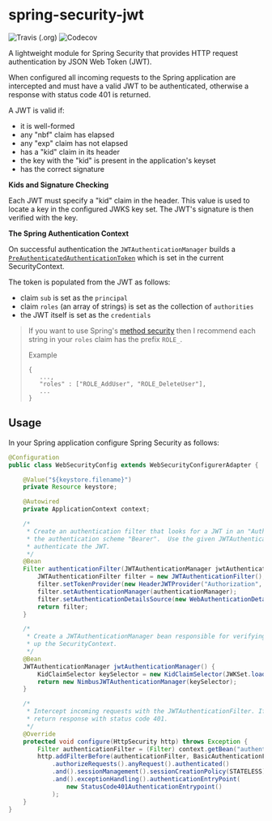 # spring-security-jwt 
![Travis (.org)](https://img.shields.io/travis/grantjforrester/spring-security-jwt)
![Codecov](https://img.shields.io/codecov/c/github/grantjforrester/spring-security-jwt)

A lightweight module for Spring Security that provides HTTP request authentication by JSON Web Token (JWT).

When configured all incoming requests to the Spring application are intercepted and must have a valid JWT to be 
authenticated, otherwise a response with status code 401 is returned.

A JWT is valid if:

- it is well-formed
- any "nbf" claim has elapsed
- any "exp" claim has not elapsed
- has a "kid" claim in its header
- the key with the "kid" is present in the application's keyset
- has the correct signature

**Kids and Signature Checking**

Each JWT must specify a "kid" claim in the header.  This value is used to locate a key in the configured
JWKS key set.  The JWT's signature is then verified with the key.  

**The Spring Authentication Context**

On successful authentication the `JWTAuthenticationManager` builds a 
[`PreAuthenticatedAuthenticationToken`](https://docs.spring.io/spring-security/site/docs/4.2.12.RELEASE/apidocs/org/springframework/security/web/authentication/preauth/PreAuthenticatedAuthenticationToken.html)
which is set in the current SecurityContext.

The token is populated from the JWT as follows:

- claim `sub` is set as the `principal`
- claim `roles` (an array of strings) is set as the collection of `authorities`
- the JWT itself is set as the `credentials`

> If you want to use Spring's [method security](https://docs.spring.io/spring-security/site/docs/5.1.5.RELEASE/reference/htmlsingle/#ns-method-security)
> then I recommend each string in your `roles` claim has the prefix `ROLE_`.
>
> Example
> ```
> {
>    ...,
>    "roles" : ["ROLE_AddUser", "ROLE_DeleteUser"],
>    ...
> }
> ```

## Usage

In your Spring application configure Spring Security as follows:

```java
@Configuration
public class WebSecurityConfig extends WebSecurityConfigurerAdapter {

    @Value("${keystore.filename}")
    private Resource keystore;

    @Autowired
    private ApplicationContext context;

    /*
     * Create an authentication filter that looks for a JWT in an "Authorization" header with 
     * the authentication scheme "Bearer".  Use the given JWTAuthenticationManager to 
     * authenticate the JWT.
     */
    @Bean
    Filter authenticationFilter(JWTAuthenticationManager jwtAuthenticationManager) {
        JWTAuthenticationFilter filter = new JWTAuthenticationFilter();
        filter.setTokenProvider(new HeaderJWTProvider("Authorization", "Bearer"));
        filter.setAuthenticationManager(authenticationManager);
        filter.setAuthenticationDetailsSource(new WebAuthenticationDetailsSource());
        return filter;
    }

    /*
     * Create a JWTAuthenticationManager bean responsible for verifying the JWT and setting
     * up the SecurityContext.
     */
    @Bean
    JWTAuthenticationManager jwtAuthenticationManager() {
        KidClaimSelector keySelector = new KidClaimSelector(JWKSet.load(keystore.getInputStream()));
        return new NimbusJWTAuthenticationManager(keySelector);
    }

    /*
     * Intercept incoming requests with the JWTAuthenticationFilter. If authentication fails
     * return response with status code 401.
     */
    @Override
    protected void configure(HttpSecurity http) throws Exception {
        Filter authenticationFilter = (Filter) context.getBean("authenticationFilter");
        http.addFilterBefore(authenticationFilter, BasicAuthenticationFilter.class)
            .authorizeRequests().anyRequest().authenticated()
            .and().sessionManagement().sessionCreationPolicy(STATELESS)
            .and().exceptionHandling().authenticationEntryPoint(
                new StatusCode401AuthenticationEntrypoint()
            );
    }
}
```
